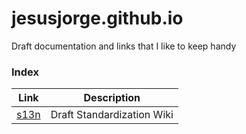 # jesusjorge.github.io

Draft documentation and links that I like to keep handy

### Index

| Link | Description |
| ------ | ------ |
| [s13n](https://github.com/jesusjorge/s13n/wiki) | Draft Standardization Wiki |

